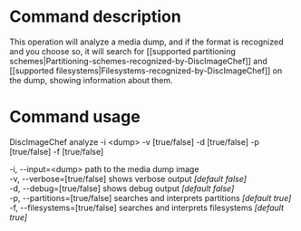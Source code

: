 # Command description
This operation will analyze a media dump, and if the format is recognized and you choose so, it will search for [[supported partitioning schemes|Partitioning-schemes-recognized-by-DiscImageChef]] and [[supported filesystems|Filesystems-recognized-by-DiscImageChef]] on the dump, showing information about them.

# Command usage
DiscImageChef analyze -i \<dump\> -v [true/false] -d [true/false] -p [true/false] -f [true/false] 

-i, --input=\<dump\> path to the media dump image  
-v, --verbose=[true/false] shows verbose output _[default false]_  
-d, --debug=[true/false] shows debug output _[default false]_  
-p, --partitions=[true/false] searches and interprets partitions _[default true]_  
-f, --filesystems=[true/false] searches and interprets filesystems _[default true]_  

